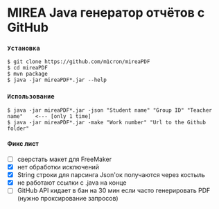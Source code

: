 # MIREA Java генератор отчётов с GitHub

### `Установка`

```
$ git clone https://github.com/m1cron/mireaPDF
$ cd mireaPDF
$ mvn package
$ java -jar mireaPDF*.jar --help
```

### `Использование`

```
$ java -jar mireaPDF*.jar -json "Student name" "Group ID" "Teacher name"    <--- [only 1 time]
$ java -jar mireaPDF*.jar -make "Work number" "Url to the Github folder"
```

#### Фикс лист
- [ ] сверстать макет для FreeMaker
- [x] нет обработки исключений
- [x] String строки для парсинга Json'ок получаются через костыль
- [x] не работают ссылки с .java на конце
- [ ] GitHub API кидает в бан на 30 мин если часто генерировать PDF (нужно проксирование запросов)
